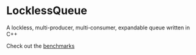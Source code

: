 # LocklessQueue
A lockless, multi-producer, multi-consumer, expandable queue written in C++

Check out the [benchmarks](LocklessQueue.md)
